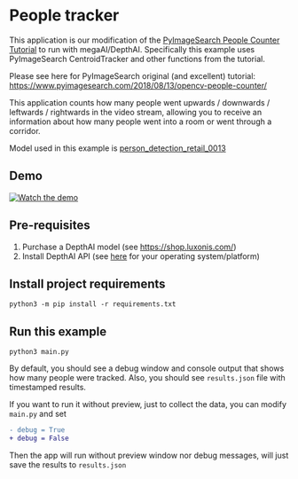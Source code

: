 # People tracker

This application is our modification of the [PyImageSearch People Counter Tutorial](https://www.pyimagesearch.com/2018/08/13/opencv-people-counter/) to run with megaAI/DepthAI.  Specifically this example uses PyImageSearch CentroidTracker and other functions from the tutorial.

Please see here for PyImageSearch original (and excellent) tutorial: https://www.pyimagesearch.com/2018/08/13/opencv-people-counter/

This application counts how many people went upwards / downwards / leftwards / rightwards in the video stream, allowing you to
receive an information about how many people went into a room or went through a corridor.

Model used in this example is [person_detection_retail_0013](https://docs.openvinotoolkit.org/latest/omz_models_intel_person_detection_retail_0013_description_person_detection_retail_0013.html)

## Demo

[![Watch the demo](https://img.youtube.com/vi/8RiHkkGKdj0/hqdefault.jpg)](https://youtu.be/8RiHkkGKdj0)

## Pre-requisites

1. Purchase a DepthAI model (see https://shop.luxonis.com/)
2. Install DepthAI API (see [here](https://docs.luxonis.com/api/) for your operating system/platform)

## Install project requirements

```
python3 -m pip install -r requirements.txt
```

## Run this example

```
python3 main.py
```

By default, you should see a debug window and console output that shows how many people were
tracked. Also, you should see `results.json` file with timestamped results.

If you want to run it without preview, just to collect the data, you can modify `main.py` and set

```diff
- debug = True
+ debug = False
```

Then the app will run without preview window nor debug messages, will just save the results to `results.json`
